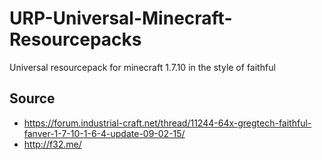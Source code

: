 # URP-Universal-Minecraft-Resourcepacks
Universal resourcepack for minecraft 1.7.10 in the style of faithful
## Source
* https://forum.industrial-craft.net/thread/11244-64x-gregtech-faithful-fanver-1-7-10-1-6-4-update-09-02-15/
* http://f32.me/
